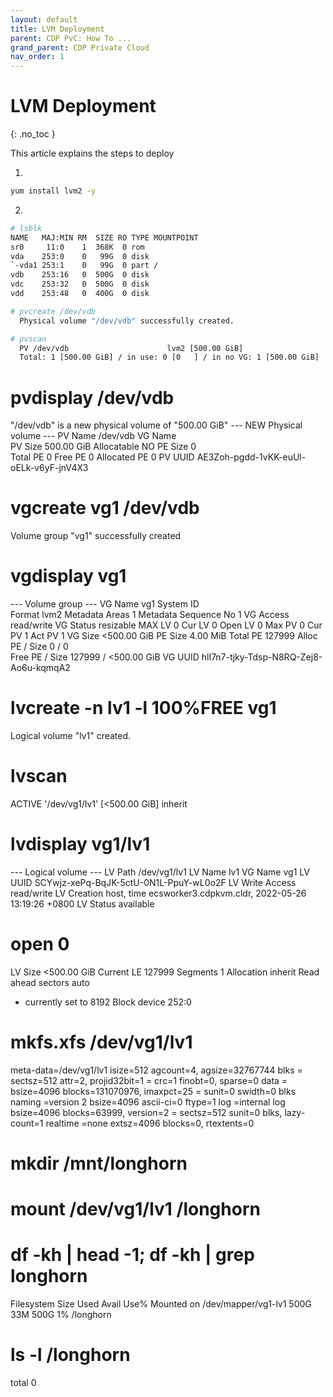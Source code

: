 ```yaml
---
layout: default
title: LVM Deployment
parent: CDP PvC: How To ...
grand_parent: CDP Private Cloud
nav_order: 1
---
```


# LVM Deployment
{: .no_toc }

This article explains the steps to deploy


1. 


```bash
yum install lvm2 -y
```

2. 

```bash
# lsblk
NAME   MAJ:MIN RM  SIZE RO TYPE MOUNTPOINT
sr0     11:0    1  368K  0 rom  
vda    253:0    0   99G  0 disk 
`-vda1 253:1    0   99G  0 part /
vdb    253:16   0  500G  0 disk 
vdc    253:32   0  500G  0 disk 
vdd    253:48   0  400G  0 disk 
```

```bash
# pvcreate /dev/vdb
  Physical volume "/dev/vdb" successfully created.
```



```bash
# pvscan
  PV /dev/vdb                      lvm2 [500.00 GiB]
  Total: 1 [500.00 GiB] / in use: 0 [0   ] / in no VG: 1 [500.00 GiB]
```



# pvdisplay /dev/vdb
  "/dev/vdb" is a new physical volume of "500.00 GiB"
  --- NEW Physical volume ---
  PV Name               /dev/vdb
  VG Name               
  PV Size               500.00 GiB
  Allocatable           NO
  PE Size               0   
  Total PE              0
  Free PE               0
  Allocated PE          0
  PV UUID               AE3Zoh-pgdd-1vKK-euUl-oELk-v6yF-jnV4X3
  
  
  
  # vgcreate vg1 /dev/vdb
  Volume group "vg1" successfully created
  
  
  
  # vgdisplay vg1
  --- Volume group ---
  VG Name               vg1
  System ID             
  Format                lvm2
  Metadata Areas        1
  Metadata Sequence No  1
  VG Access             read/write
  VG Status             resizable
  MAX LV                0
  Cur LV                0
  Open LV               0
  Max PV                0
  Cur PV                1
  Act PV                1
  VG Size               <500.00 GiB
  PE Size               4.00 MiB
  Total PE              127999
  Alloc PE / Size       0 / 0   
  Free  PE / Size       127999 / <500.00 GiB
  VG UUID               hlI7n7-tjky-Tdsp-N8RQ-Zej8-Ao6u-kqmqA2


# lvcreate -n lv1 -l 100%FREE vg1
  Logical volume "lv1" created.
  
# lvscan
  ACTIVE            '/dev/vg1/lv1' [<500.00 GiB] inherit
  
  
# lvdisplay vg1/lv1
  --- Logical volume ---
  LV Path                /dev/vg1/lv1
  LV Name                lv1
  VG Name                vg1
  LV UUID                SCYwjz-xePq-BqJK-5ctU-0N1L-PpuY-wL0o2F
  LV Write Access        read/write
  LV Creation host, time ecsworker3.cdpkvm.cldr, 2022-05-26 13:19:26 +0800
  LV Status              available
  # open                 0
  LV Size                <500.00 GiB
  Current LE             127999
  Segments               1
  Allocation             inherit
  Read ahead sectors     auto
  - currently set to     8192
  Block device           252:0
  



# mkfs.xfs /dev/vg1/lv1
meta-data=/dev/vg1/lv1           isize=512    agcount=4, agsize=32767744 blks
         =                       sectsz=512   attr=2, projid32bit=1
         =                       crc=1        finobt=0, sparse=0
data     =                       bsize=4096   blocks=131070976, imaxpct=25
         =                       sunit=0      swidth=0 blks
naming   =version 2              bsize=4096   ascii-ci=0 ftype=1
log      =internal log           bsize=4096   blocks=63999, version=2
         =                       sectsz=512   sunit=0 blks, lazy-count=1
realtime =none                   extsz=4096   blocks=0, rtextents=0

# mkdir /mnt/longhorn

# mount /dev/vg1/lv1 /longhorn


# df -kh | head -1; df -kh | grep longhorn
Filesystem           Size  Used Avail Use% Mounted on
/dev/mapper/vg1-lv1  500G   33M  500G   1% /longhorn


# ls -l /longhorn
total 0



